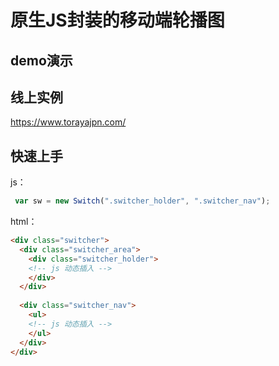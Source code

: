 # 原生JS封装的移动端轮播图

## demo演示



## 线上实例

https://www.torayajpn.com/



## 快速上手

js：

```js
 var sw = new Switch(".switcher_holder", ".switcher_nav");
```

html：

```html
<div class="switcher">
  <div class="switcher_area">
    <div class="switcher_holder">
    <!-- js 动态插入 -->
    </div>
  </div>
  
  <div class="switcher_nav">
    <ul>
    <!-- js 动态插入 -->
    </ul>
  </div>
</div>
```

